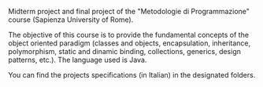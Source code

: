 Midterm project and final project of the "Metodologie di Programmazione" course (Sapienza University of Rome).

The objective of this course is to provide the fundamental concepts of the object oriented paradigm (classes and objects, encapsulation, inheritance, polymorphism, static and dinamic binding, collections, generics, design patterns, etc.). The language used is Java.

You can find the projects specifications (in Italian) in the designated folders.